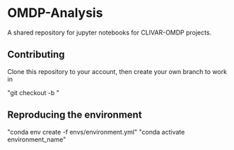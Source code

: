 # OMDP-Analysis
A shared repository for jupyter notebooks for CLIVAR-OMDP projects.

## Contributing
Clone this repository to your account, then create your own branch to work in

"git checkout -b <nameofyourbranch>"


## Reproducing the environment

"conda env create -f envs/environment.yml"
"conda activate environment_name"

